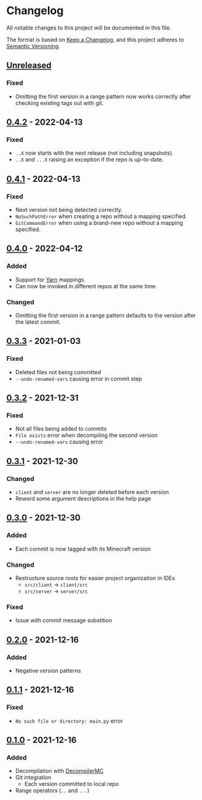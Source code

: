 # Changelog
All notable changes to this project will be documented in this file.

The format is based on [Keep a Changelog](https://keepachangelog.com/en/1.0.0/),
and this project adheres to [Semantic Versioning](https://semver.org/spec/v2.0.0.html).

## [Unreleased]
### Fixed
- Omitting the first version in a range pattern now works correctly after checking existing tags out with git.

## [0.4.2] - 2022-04-13
### Fixed
- `..X` now starts with the next release (not including snapshots).
- `..X` and `...X` raising an exception if the repo is up-to-date.

## [0.4.1] - 2022-04-13
### Fixed
- Next version not being detected correctly.
- `NoSuchPathError` when creating a repo without a mapping specified.
- `GitCommandError` when using a brand-new repo without a mapping specified.

## [0.4.0] - 2022-04-12
### Added
- Support for [Yarn](https://github.com/FabricMC/yarn) mappings.
- Can now be invoked in different repos at the same time.

### Changed
- Omitting the first version in a range pattern defaults to the version after the latest commit.

## [0.3.3] - 2021-01-03
### Fixed
- Deleted files not being committed
- `--undo-renamed-vars` causing error in commit step

## [0.3.2] - 2021-12-31
### Fixed
- Not all files being added to commits
- `File exists` error when decompiling the second version
- `--undo-renamed-vars` causing error

## [0.3.1] - 2021-12-30
### Changed
- `client` and `server` are no longer deleted before each version
- Reword some argument descriptions in the help page

## [0.3.0] - 2021-12-30
### Added
- Each commit is now tagged with its Minecraft version

### Changed
- Restructure source roots for easier project organization in IDEs
  - `src/client` &rarr; `client/src`
  - `src/server` &rarr; `server/src`

### Fixed
- Issue with commit message substition

## [0.2.0] - 2021-12-16
### Added
- Negative version patterns

## [0.1.1] - 2021-12-16
### Fixed
- `No such file or directory: main.py` error

## [0.1.0] - 2021-12-16
### Added
- Decompilation with [DecompilerMC]
- Git integration
  - Each version committed to local repo
- Range operators (`..` and `...`)

[Unreleased]: https://github.com/clabe45/shulkr/compare/v0.4.2...HEAD
[0.4.2]: https://github.com/clabe45/shulkr/compare/v0.4.1...v0.4.2
[0.4.1]: https://github.com/clabe45/shulkr/compare/v0.4.0...v0.4.1
[0.4.0]: https://github.com/clabe45/shulkr/compare/v0.3.3...v0.4.0
[0.3.3]: https://github.com/clabe45/shulkr/compare/v0.3.2...v0.3.3
[0.3.2]: https://github.com/clabe45/shulkr/compare/v0.3.1...v0.3.2
[0.3.1]: https://github.com/clabe45/shulkr/compare/v0.3.0...v0.3.1
[0.3.0]: https://github.com/clabe45/shulkr/compare/v0.2.0...v0.3.0
[0.2.0]: https://github.com/clabe45/shulkr/compare/v0.1.1...v0.2.0
[0.1.1]: https://github.com/clabe45/shulkr/compare/v0.1.0...v0.1.1
[0.1.0]: https://github.com/clabe45/shulkr/releases/tag/v0.1.0

[DecompilerMC]: https://github.com/hube12/DecompilerMC
